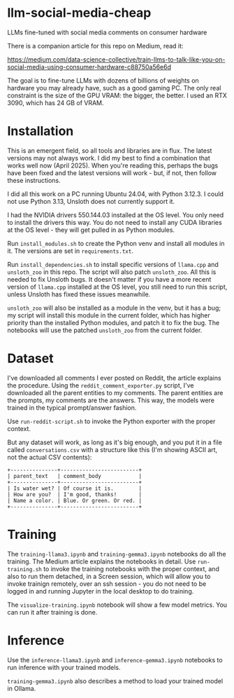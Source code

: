 # llm-social-media-cheap
LLMs fine-tuned with social media comments on consumer hardware

There is a companion article for this repo on Medium, read it:

https://medium.com/data-science-collective/train-llms-to-talk-like-you-on-social-media-using-consumer-hardware-c88750a56e6d

The goal is to fine-tune LLMs with dozens of billions of weights on hardware you may already have, such as a good gaming PC. The only real constraint is the size of the GPU VRAM: the bigger, the better. I used an RTX 3090, which has 24 GB of VRAM.

# Installation

This is an emergent field, so all tools and libraries are in flux. The latest versions may not always work. I did my best to find a combination that works well now (April 2025). When you're reading this, perhaps the bugs have been fixed and the latest versions will work - but, if not, then follow these instructions.

I did all this work on a PC running Ubuntu 24.04, with Python 3.12.3. I could not use Python 3.13, Unsloth does not currently support it.

I had the NVIDIA drivers 550.144.03 installed at the OS level. You only need to install the drivers this way. You do not need to install any CUDA libraries at the OS level - they will get pulled in as Python modules.

Run `install_modules.sh` to create the Python venv and install all modules in it. The versions are set in `requirements.txt`.

Run `install_dependencies.sh` to install specific versions of `llama.cpp` and `unsloth_zoo` in this repo. The script will also patch `unsloth_zoo`. All this is needed to fix Unsloth bugs. It doesn't matter if you have a more recent version of `llama.cpp` installed at the OS level, you still need to run this script, unless Unsloth has fixed these issues meanwhile.

`unsloth_zoo` will also be installed as a module in the venv, but it has a bug; my script will install this module in the current folder, which has higher priority than the installed Python modules, and patch it to fix the bug. The notebooks will use the patched `unsloth_zoo` from the current folder.

# Dataset

I've downloaded all comments I ever posted on Reddit, the article explains the procedure. Using the `reddit_comment_exporter.py` script, I've downloaded all the parent entities to my comments. The parent entities are the prompts, my comments are the answers. This way, the models were trained in the typical prompt/answer fashion.

Use `run-reddit-script.sh` to invoke the Python exporter with the proper context.

But any dataset will work, as long as it's big enough, and you put it in a file called `conversations.csv` with a structure like this (I'm showing ASCII art, not the actual CSV contents):

```
+---------------+-------------------------+
| parent_text   | comment_body            |
+---------------+-------------------------+
| Is water wet? | Of course it is.        |
| How are you?  | I'm good, thanks!       |
| Name a color. | Blue. Or green. Or red. |
+---------------+-------------------------+
```

# Training

The `training-llama3.ipynb` and `training-gemma3.ipynb` notebooks do all the training. The Medium article explains the notebooks in detail. Use `run-training.sh` to invoke the training notebooks with the proper context, and also to run them detached, in a Screen session, which will allow you to invoke trainign remotely, over an ssh session - you do not need to be logged in and running Jupyter in the local desktop to do training.

The `visualize-training.ipynb` notebook will show a few model metrics. You can run it after training is done.

# Inference

Use the `inference-llama3.ipynb` and `inference-gemma3.ipynb` notebooks to run inference with your trained models.

`training-gemma3.ipynb` also describes a method to load your trained model in Ollama.
